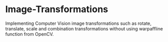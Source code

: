 # Image-Transformations
Implementing Computer Vision image transformations such as rotate, translate, scale and combination transformations without using warpaffline function from OpenCV.
